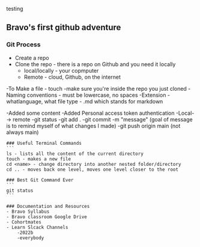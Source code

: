 testing

## Bravo's first github adventure


### Git Process
- Create a repo
- Clone the repo - there is a repo on Github and you need it locally
    - local/locally - your copmputer
    - Remote - cloud, Github, on the internet

-To Make a file - touch 
    -make sure you're inside the repo you just cloned
    -Naming conventions - must be lowercase, no spaces
    -Extension - whatlanguage, what file type
    - .md which stands for markdown

-Added some content
-Added Personal access token authentication
-Local--> remote
    -git status
    -git add .
    -git commit -m "message" (goal of message is to remind myself of what changes I made)
    -git push origin main (not always main)

    ### Useful Terminal Commands
    ```
    ls - lists all the content of the current directory
    touch - makes a new file
    cd <name> - change directory into another nested folder/directory
    cd .. - moves back one level, moves one level closer to the root

    ### Best Git Command Ever
    ```
    git status
    ```

    ### Documentation and Resources
    - Bravo Syllabus
    - Bravo classroom Google Drive
    - Cohortmates
    - Learn Slcack Channels
        -2022b
        -everybody

 